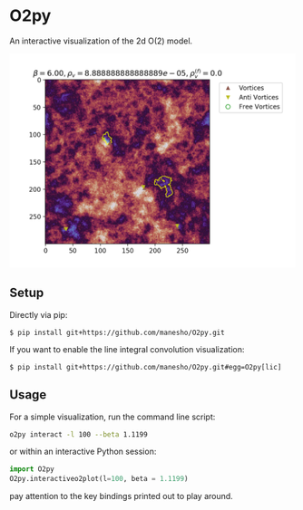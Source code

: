 # O2py
An interactive visualization of the 2d O(2) model.

![Alt text](ex.png?raw=true "Example")

## Setup
Directly via pip:
```console
$ pip install git+https://github.com/manesho/O2py.git 
```
If you want to enable the line integral convolution visualization:
```console
$ pip install git+https://github.com/manesho/O2py.git#egg=O2py[lic]
```

## Usage 
For a simple visualization, run the command line script:

```bash
o2py interact -l 100 --beta 1.1199
```

or within an interactive Python session:
```python
import O2py
O2py.interactiveo2plot(l=100, beta = 1.1199)
```
pay attention to the key bindings printed out to play around.

